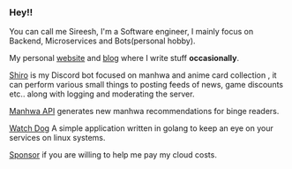 ### Hey!!
You can call me Sireesh, I'm a Software engineer, I mainly focus on Backend, Microservices and Bots(personal hobby).

My personal [website](https://kuuhaku.space) and [blog](https://kuuhaku.space/blog) where I write stuff **occasionally**.

[Shiro](https://discord.com/oauth2/authorize?client_id=909026192785551371&permissions=1395797650679&scope=bot%20applications.commands) is my Discord bot focused on manhwa and anime card collection , it can perform various small things to posting feeds of news, game discounts etc.. along with logging and moderating the server.

[Manhwa API](https://github.com/sireeshdevaraj/SHIRO-MANHWA-API) generates new manhwa recommendations for binge readers.

[Watch Dog](https://github.com/sireeshdevaraj/service-watchdog) A simple application written in golang to keep an eye on your services on linux systems.

[Sponsor](https://www.patreon.com/Sovereignofshadows)  if you are willing to help me pay my cloud costs.
